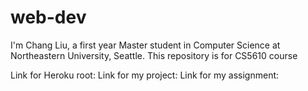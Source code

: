 # web-dev

I'm Chang Liu, a first year Master student in Computer Science at Northeastern University, Seattle.
This repository is for CS5610 course

Link for Heroku root:
Link for my project:
Link for my assignment:

